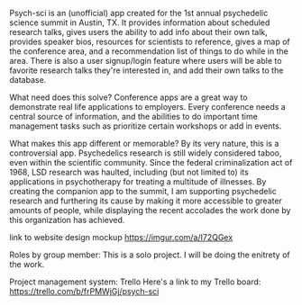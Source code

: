 Psych-sci is an (unofficial) app created for the 1st annual psychedelic science summit in Austin, TX. It provides information about scheduled research talks, gives users the ability to add info about their own talk, provides speaker bios, resources for scientists to reference, gives a map of the conference area, and a recommendation list of things to do while in the area. There is also a user signup/login feature where users will be able to favorite research talks they're interested in, and add their own talks to the database.

What need does this solve? 
Conference apps are a great way to demonstrate real life applications to employers. Every conference needs a central source of information, and the abilities to do important time management tasks such as prioritize certain workshops or add in events.

What makes this app different or memorable? 
By its very nature, this is a controversial app. Psychedelics research is still widely considered taboo, even within the scientific community. Since the federal criminalization act of 1968, LSD research was haulted, including (but not limited to) its applications in psychotherapy for treating a multitude of illnesses. By creating the companion app to the summit, I am supporting psychedelic research and furthering its cause by making it more accessible to greater amounts of people, while displaying the recent accolades the work done by this organization has achieved.


link to website design mockup
https://imgur.com/a/I72QGex


Roles by group member: This is a solo project. I will be doing the enitrety of the work.



Project management system: Trello
Here's a link to my Trello board: https://trello.com/b/frPMWjGj/psych-sci



